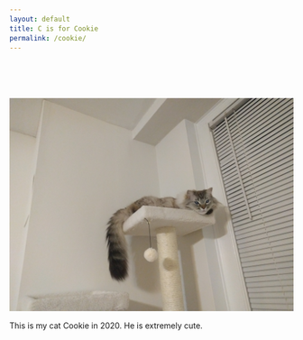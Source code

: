 ```yaml
---
layout: default
title: C is for Cookie
permalink: /cookie/
---
```


<br>
<br>
<br>
<br>
<img src="/assets/img/cook.jpg">

This is my cat Cookie in 2020. He is extremely cute. 